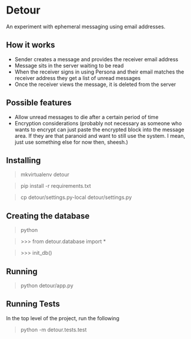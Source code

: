 # Detour

An experiment with ephemeral messaging using email addresses.

## How it works

* Sender creates a message and provides the receiver email address
* Message sits in the server waiting to be read
* When the receiver signs in using Persona and their email matches the receiver address they get a list of unread messages
* Once the receiver views the message, it is deleted from the server

## Possible features

* Allow unread messages to die after a certain period of time
* Encryption considerations (probably not necessary as someone who wants to encrypt can just paste the encrypted block into the message area. If they are that paranoid and want to still use the system. I mean, just use something else for now then, sheesh.)

## Installing

> mkvirtualenv detour

> pip install -r requirements.txt

> cp detour/settings.py-local detour/settings.py

## Creating the database

> python

> \>>> from detour.database import *

> \>>> init_db()

## Running

> python detour/app.py

## Running Tests

In the top level of the project, run the following

> python -m detour.tests.test
